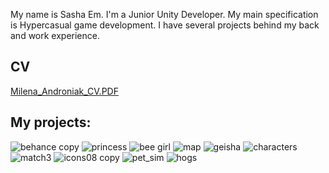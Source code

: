 My name is Sasha Em. I'm a Junior Unity Developer.
My main specification is Hypercasual game development.
I have several projects behind my back and work experience.

## CV

[Milena_Androniak_CV.PDF](https://github.com/SashaEm/portfolioLinks/files/8247501/Milena_Androniak_CV.PDF)

## My projects:

![behance copy](https://user-images.githubusercontent.com/59441571/158235920-1454da8e-9403-42e2-9338-4feed0f1a32c.jpg)
![princess](https://user-images.githubusercontent.com/59441571/158235990-f767eb05-832c-4aaa-8819-43f61ffd8343.jpg)
![bee girl](https://user-images.githubusercontent.com/59441571/158235447-8c236e19-8fbf-411c-8352-7ccb8abefe32.jpg)
![map](https://user-images.githubusercontent.com/59441571/158235452-45ab9622-2bf3-4997-ac4f-b12a083da105.jpg)
![geisha](https://user-images.githubusercontent.com/59441571/158235443-7b529e5c-a018-48b7-b582-804fd70acaec.jpg)
![characters](https://user-images.githubusercontent.com/59441571/158235474-cc47d8a8-2308-49e0-8504-e7fd209da058.jpg)
![match3](https://user-images.githubusercontent.com/59441571/158235502-3bb90551-8344-44a3-b665-6597609a528f.jpg)
![icons08 copy](https://user-images.githubusercontent.com/59441571/158235804-ff06ae93-f41c-457d-b3cf-607a118622e3.jpg)
![pet_sim](https://user-images.githubusercontent.com/59441571/158235813-7c2d6195-e99d-4f07-9ef6-552c17b960b3.jpg)
![hogs](https://user-images.githubusercontent.com/59441571/158235826-f9a7b4ba-589b-4178-ba99-e6bac8ecea57.jpg)
